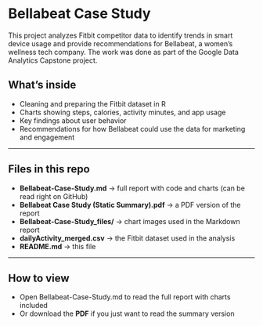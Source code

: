 # Bellabeat Case Study  

This project analyzes Fitbit competitor data to identify trends in smart device usage and provide recommendations for Bellabeat, a women’s wellness tech company. The work was done as part of the Google Data Analytics Capstone project.  

## What’s inside
- Cleaning and preparing the Fitbit dataset in R  
- Charts showing steps, calories, activity minutes, and app usage  
- Key findings about user behavior  
- Recommendations for how Bellabeat could use the data for marketing and engagement  

---

## Files in this repo
- **Bellabeat-Case-Study.md** → full report with code and charts (can be read right on GitHub)  
- **Bellabeat Case Study (Static Summary).pdf** → a PDF version of the report  
- **Bellabeat-Case-Study_files/** → chart images used in the Markdown report  
- **dailyActivity_merged.csv** → the Fitbit dataset used in the analysis  
- **README.md** → this file  

---

## How to view
- Open Bellabeat-Case-Study.md to read the full report with charts included 
- Or download the **PDF** if you just want to read the summary version 
